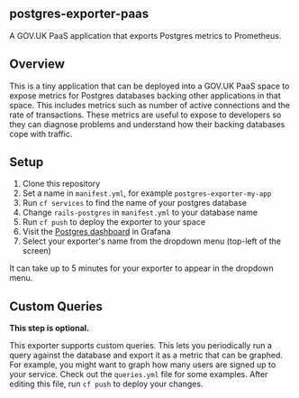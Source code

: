 ## postgres-exporter-paas

A GOV.UK PaaS application that exports Postgres metrics to Prometheus.

## Overview

This is a tiny application that can be deployed into a GOV.UK PaaS space to
expose metrics for Postgres databases backing other applications in that space.
This includes metrics such as number of active connections and the rate of
transactions. These metrics are useful to expose to developers so they can
diagnose problems and understand how their backing databases cope with traffic.

## Setup

1. Clone this repository
2. Set a name in `manifest.yml`, for example `postgres-exporter-my-app`
3. Run `cf services` to find the name of your postgres database
4. Change `rails-postgres` in `manifest.yml` to your database name
5. Run `cf push` to deploy the exporter to your space
6. Visit the [Postgres dashboard](https://grafana-paas.cloudapps.digital/d/jQaIEogmk/postgres) in Grafana
7. Select your exporter's name from the dropdown menu (top-left of the screen)

It can take up to 5 minutes for your exporter to appear in the dropdown menu.

## Custom Queries

**This step is optional.**

This exporter supports custom queries. This lets you periodically run a query
against the database and export it as a metric that can be graphed. For example,
you might want to graph how many users are signed up to your service. Check
out the `queries.yml` file for some examples. After editing this file, run
`cf push` to deploy your changes.
